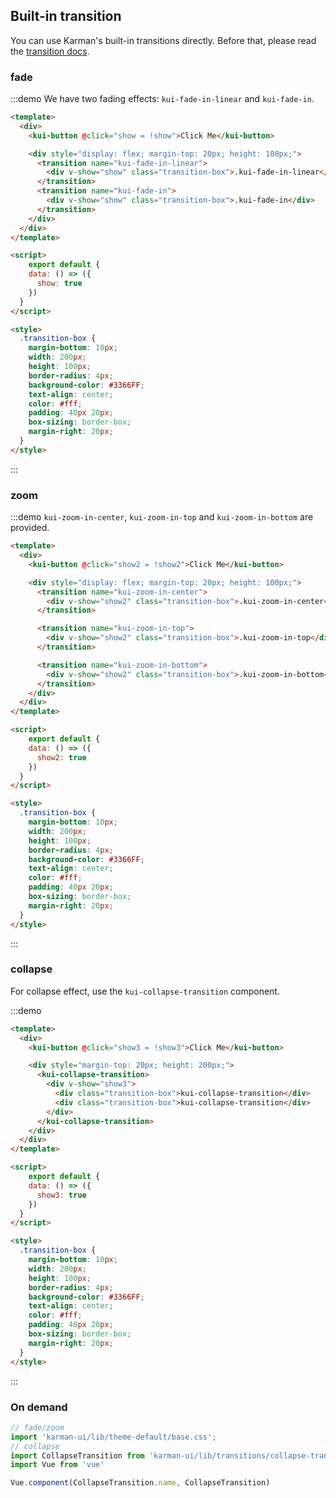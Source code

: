 ## Built-in transition

You can use Karman's built-in transitions directly. Before that, please read the [transition docs](https://vuejs.org/v2/api/#transition).

### fade

:::demo We have two fading effects: `kui-fade-in-linear` and `kui-fade-in`.
```html
<template>
  <div>
    <kui-button @click="show = !show">Click Me</kui-button>

    <div style="display: flex; margin-top: 20px; height: 100px;">
      <transition name="kui-fade-in-linear">
        <div v-show="show" class="transition-box">.kui-fade-in-linear</div>
      </transition>
      <transition name="kui-fade-in">
        <div v-show="show" class="transition-box">.kui-fade-in</div>
      </transition>
    </div>
  </div>
</template>

<script>
    export default {
    data: () => ({
      show: true
    })
  }
</script>

<style>
  .transition-box {
    margin-bottom: 10px;
    width: 200px;
    height: 100px;
    border-radius: 4px;
    background-color: #3366FF;
    text-align: center;
    color: #fff;
    padding: 40px 20px;
    box-sizing: border-box;
    margin-right: 20px;
  }
</style>
```
:::

### zoom

:::demo `kui-zoom-in-center`, `kui-zoom-in-top` and `kui-zoom-in-bottom` are provided.
```html
<template>
  <div>
    <kui-button @click="show2 = !show2">Click Me</kui-button>

    <div style="display: flex; margin-top: 20px; height: 100px;">
      <transition name="kui-zoom-in-center">
        <div v-show="show2" class="transition-box">.kui-zoom-in-center</div>
      </transition>

      <transition name="kui-zoom-in-top">
        <div v-show="show2" class="transition-box">.kui-zoom-in-top</div>
      </transition>

      <transition name="kui-zoom-in-bottom">
        <div v-show="show2" class="transition-box">.kui-zoom-in-bottom</div>
      </transition>
    </div>
  </div>
</template>

<script>
    export default {
    data: () => ({
      show2: true
    })
  }
</script>

<style>
  .transition-box {
    margin-bottom: 10px;
    width: 200px;
    height: 100px;
    border-radius: 4px;
    background-color: #3366FF;
    text-align: center;
    color: #fff;
    padding: 40px 20px;
    box-sizing: border-box;
    margin-right: 20px;
  }
</style>
```
:::


### collapse

For collapse effect, use the `kui-collapse-transition` component.

:::demo
```html
<template>
  <div>
    <kui-button @click="show3 = !show3">Click Me</kui-button>

    <div style="margin-top: 20px; height: 200px;">
      <kui-collapse-transition>
        <div v-show="show3">
          <div class="transition-box">kui-collapse-transition</div>
          <div class="transition-box">kui-collapse-transition</div>
        </div>
      </kui-collapse-transition>
    </div>
  </div>
</template>

<script>
    export default {
    data: () => ({
      show3: true
    })
  }
</script>

<style>
  .transition-box {
    margin-bottom: 10px;
    width: 200px;
    height: 100px;
    border-radius: 4px;
    background-color: #3366FF;
    text-align: center;
    color: #fff;
    padding: 40px 20px;
    box-sizing: border-box;
    margin-right: 20px;
  }
</style>
```
:::

### On demand

```js
// fade/zoom
import 'karman-ui/lib/theme-default/base.css';
// collapse
import CollapseTransition from 'karman-ui/lib/transitions/collapse-transition';
import Vue from 'vue'

Vue.component(CollapseTransition.name, CollapseTransition)
```
